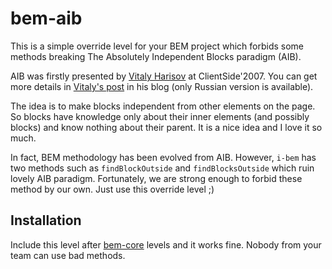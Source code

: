 # bem-aib

This is a simple override level for your BEM project which forbids some methods breaking The Absolutely Independent Blocks paradigm (AIB).

AIB was firstly presented by [Vitaly Harisov](https://twitter.com/harisov) at ClientSide'2007. You can get more details in [Vitaly's post](http://vitaly.harisov.name/article/independent-blocks.html) in his blog (only Russian version is available).

The idea is to make blocks independent from other elements on the page. So blocks have knowledge only about their inner elements (and possibly blocks) and know nothing about their parent. It is a nice idea and I love it so much.

In fact, BEM methodology has been evolved from AIB. However, ```i-bem``` has two methods such as ```findBlockOutside``` and ```findBlocksOutside``` which ruin lovely AIB paradigm. Fortunately, we are strong enough to forbid these method by our own. Just use this override level ;)

## Installation
Include this level after [bem-core](https://github.com/bem/bem-core) levels and it works fine. Nobody from your team can use bad methods.
